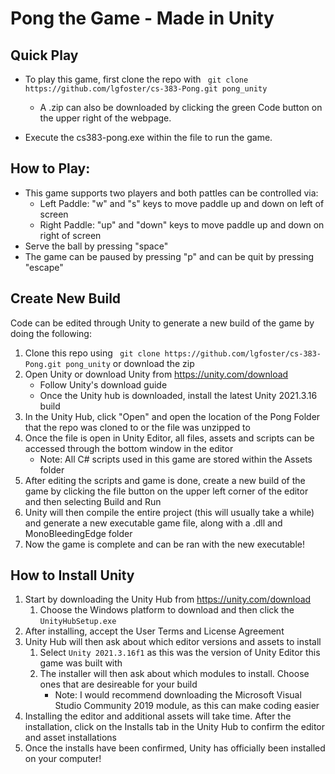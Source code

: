 # **Pong the Game - Made in Unity**
## **Quick Play**
* To play this game, first clone the repo with ``` git clone https://github.com/lgfoster/cs-383-Pong.git pong_unity```

   * A .zip can also be downloaded by clicking the green Code button on the upper right of the webpage.

* Execute the cs383-pong.exe within the file to run the game.
            
 
## **How to Play:**

* This game supports two players and both pattles can be controlled via:
   * Left Paddle: "w" and "s" keys to move paddle up and down on left of screen
   * Right Paddle: "up" and "down" keys to move paddle up and down on right of screen
* Serve the ball by pressing "space"
* The game can be paused by pressing "p" and can be quit by pressing "escape"

## **Create New Build**
Code can be edited through Unity to generate a new build of the game by doing the following:
1. Clone this repo using ``` git clone https://github.com/lgfoster/cs-383-Pong.git pong_unity``` or download the zip
2. Open Unity or download Unity from https://unity.com/download
    * Follow Unity's download guide 
    * Once the Unity hub is downloaded, install the latest Unity 2021.3.16 build
3. In the Unity Hub, click "Open" and open the location of the Pong Folder that the repo was cloned to or the file was unzipped to
4. Once the file is open in Unity Editor, all files, assets and scripts can be accessed through the bottom window in the editor
    * Note: All C# scripts used in this game are stored within the Assets folder 
5. After editing the scripts and game is done, create a new build of the game by clicking the file button on the upper left corner of the editor and then selecting Build and Run
6. Unity will then compile the entire project (this will usually take a while) and generate a new executable game file, along with a .dll and MonoBleedingEdge folder
7. Now the game is complete and can be ran with the new executable!

## **How to Install Unity**
1. Start by downloading the Unity Hub from https://unity.com/download
    1. Choose the Windows platform to download and then click the ``` UnityHubSetup.exe ```
2. After installing, accept the User Terms and License Agreement
3. Unity Hub will then ask about which editor versions and assets to install
    1. Select ``` Unity 2021.3.16f1 ``` as this was the version of Unity Editor this game was built with
    2. The installer will then ask about which modules to install. Choose ones that are desireable for your build
          * Note: I would recommend downloading the Microsoft Visual Studio Community 2019 module, as this can make coding easier
4. Installing the editor and additional assets will take time. After the installation, click on the Installs tab in the Unity Hub to confirm the editor and asset installations
5. Once the installs have been confirmed, Unity has officially been installed on your computer!
